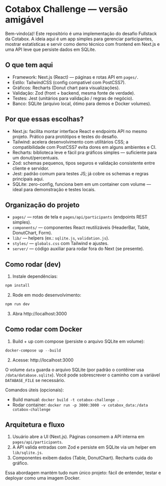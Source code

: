 # Cotabox Challenge — versão amigável

Bem-vindo(a)! Este repositório é uma implementação do desafio Fullstack da Cotabox. A ideia aqui é um app simples para gerenciar participantes, mostrar estatísticas e servir como demo técnico com frontend em Next.js e uma API leve que persiste dados em SQLite.

## O que tem aqui 
- Framework: Next.js (React) — páginas e rotas API em `pages/`.
- Estilo: TailwindCSS (config compatível com PostCSS7).
- Gráficos: Recharts (Donut chart para visualizações).
- Validação: Zod (front + backend, mesma fonte de verdade).
- Testes: Jest (unitários para validação / regras de negócio).
- Banco: SQLite (arquivo local, ótimo para demos e Docker volumes).

## Por que essas escolhas? 
- Next.js: facilita montar interface React e endpoints API no mesmo projeto. Prático para protótipos e testes do desafio.
- Tailwind: acelera desenvolvimento com utilitários CSS; a compatibilidade com PostCSS7 evita dores em alguns ambientes e CI.
- Recharts: biblioteca leve e fácil pra gráficos simples — suficiente para um donut/percentuais.
- Zod: schemas pequenos, tipos seguros e validação consistente entre cliente e servidor.
- Jest: padrão comum para testes JS; já cobre os schemas e regras principais aqui.
- SQLite: zero-config, funciona bem em um container com volume — ideal para demonstração e testes locais.

## Organização do projeto
- `pages/` — rotas de tela e `pages/api/participants` (endpoints REST simples).
- `components/` — componentes React reutilizáveis (HeaderBar, Table, DonutChart, Form).
- `lib/` — helpers (ex.: `sqlite.js`, `validation.js`).
- `styles/` — `globals.css` com Tailwind e ajustes.
- `server/` — código auxiliar para rodar fora do Next (se presente).

## Como rodar (dev)
1. Instale dependências:

```powershell
npm install
```

2. Rode em modo desenvolvimento:

```powershell
npm run dev
```

3. Abra http://localhost:3000


## Como rodar com Docker 
1. Build + up com compose (persiste o arquivo SQLite em volume):

```powershell
docker-compose up --build
```

2. Acesse: http://localhost:3000

O volume `data` guarda o arquivo SQLite (por padrão o contêiner usa `/data/database.sqlite`). Você pode sobrescrever o caminho com a variável `DATABASE_FILE` se necessário.

Comandos úteis (opcionais):
- Build manual: `docker build -t cotabox-challenge .`
- Rodar container: `docker run -p 3000:3000 -v cotabox_data:/data cotabox-challenge`

## Arquitetura e fluxo 
1. Usuário abre a UI (Next.js). Páginas consomem a API interna em `pages/api/participants`.
2. A API valida entradas com Zod e persiste em SQLite via um helper em `lib/sqlite.js`.
3. Componentes exibem dados (Table, DonutChart). Recharts cuida do gráfico.

Essa abordagem mantém tudo num único projeto: fácil de entender, testar e deployar como uma imagem Docker.

